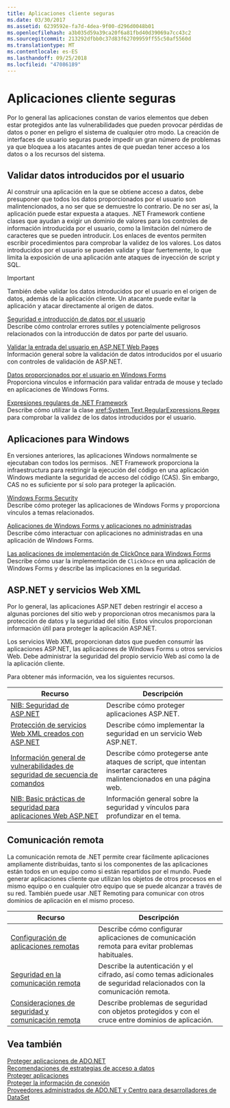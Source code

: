 ```yaml
---
title: Aplicaciones cliente seguras
ms.date: 03/30/2017
ms.assetid: 6239592e-fa7d-4dea-9f00-d296d0048b01
ms.openlocfilehash: a3b035d59a39ca20f6a81fbd40d39069a7cc43c2
ms.sourcegitcommit: 213292dfbb0c37d83f62709959ff55c50af5560d
ms.translationtype: MT
ms.contentlocale: es-ES
ms.lasthandoff: 09/25/2018
ms.locfileid: "47086189"
---
```

# <a name="secure-client-applications"></a>Aplicaciones cliente seguras
Por lo general las aplicaciones constan de varios elementos que deben estar protegidos ante las vulnerabilidades que pueden provocar pérdidas de datos o poner en peligro el sistema de cualquier otro modo. La creación de interfaces de usuario seguras puede impedir un gran número de problemas ya que bloquea a los atacantes antes de que puedan tener acceso a los datos o a los recursos del sistema.  
  
## <a name="validate-user-input"></a>Validar datos introducidos por el usuario  
 Al construir una aplicación en la que se obtiene acceso a datos, debe presuponer que todos los datos proporcionados por el usuario son malintencionados, a no ser que se demuestre lo contrario. De no ser así, la aplicación puede estar expuesta a ataques. .NET Framework contiene clases que ayudan a exigir un dominio de valores para los controles de información introducida por el usuario, como la limitación del número de caracteres que se pueden introducir. Los enlaces de eventos permiten escribir procedimientos para comprobar la validez de los valores. Los datos introducidos por el usuario se pueden validar y tipar fuertemente, lo que limita la exposición de una aplicación ante ataques de inyección de script y SQL.  
  
> [!IMPORTANT]
>  También debe validar los datos introducidos por el usuario en el origen de datos, además de la aplicación cliente. Un atacante puede evitar la aplicación y atacar directamente al origen de datos.  
  
 [Seguridad e introducción de datos por el usuario](../../../../docs/standard/security/security-and-user-input.md)  
 Describe cómo controlar errores sutiles y potencialmente peligrosos relacionados con la introducción de datos por parte del usuario.  
  
 [Validar la entrada del usuario en ASP.NET Web Pages](https://msdn.microsoft.com/library/4ad3dacb-89e0-4cee-89ac-40a3f2a85461)  
 Información general sobre la validación de datos introducidos por el usuario con controles de validación de ASP.NET.  
  
 [Datos proporcionados por el usuario en Windows Forms](../../../../docs/framework/winforms/user-input-in-windows-forms.md)  
 Proporciona vínculos e información para validar entrada de mouse y teclado en aplicaciones de Windows Forms.  
  
 [Expresiones regulares de .NET Framework](../../../../docs/standard/base-types/regular-expressions.md)  
 Describe cómo utilizar la clase <xref:System.Text.RegularExpressions.Regex> para comprobar la validez de los datos introducidos por el usuario.  
  
## <a name="windows-applications"></a>Aplicaciones para Windows  
 En versiones anteriores, las aplicaciones Windows normalmente se ejecutaban con todos los permisos. .NET Framework proporciona la infraestructura para restringir la ejecución del código en una aplicación Windows mediante la seguridad de acceso del código (CAS). Sin embargo, CAS no es suficiente por sí solo para proteger la aplicación.  
  
 [Windows Forms Security](../../../../docs/framework/winforms/windows-forms-security.md)  
 Describe cómo proteger las aplicaciones de Windows Forms y proporciona vínculos a temas relacionados.  
  
 [Aplicaciones de Windows Forms y aplicaciones no administradas](../../../../docs/framework/winforms/advanced/windows-forms-and-unmanaged-applications.md)  
 Describe cómo interactuar con aplicaciones no administradas en una aplicación de Windows Forms.  
  
 [Las aplicaciones de implementación de ClickOnce para Windows Forms](https://msdn.microsoft.com/library/34d8c770-48f2-460c-8d67-4ea5684511df)  
 Describe cómo usar la implementación de `ClickOnce` en una aplicación de Windows Forms y describe las implicaciones en la seguridad.  
  
## <a name="aspnet-and-xml-web-services"></a>ASP.NET y servicios Web XML  
 Por lo general, las aplicaciones ASP.NET deben restringir el acceso a algunas porciones del sitio web y proporcionan otros mecanismos para la protección de datos y la seguridad del sitio. Estos vínculos proporcionan información útil para proteger la aplicación ASP.NET.  
  
 Los servicios Web XML proporcionan datos que pueden consumir las aplicaciones ASP.NET, las aplicaciones de Windows Forms u otros servicios Web. Debe administrar la seguridad del propio servicio Web así como la de la aplicación cliente.  
  
 Para obtener más información, vea los siguientes recursos.  
  
|Recurso|Descripción|  
|--------------|-----------------|  
|[NIB: Seguridad de ASP.NET](https://msdn.microsoft.com/library/04b37532-18d9-40b4-8e5f-ee09a70b311d)|Describe cómo proteger aplicaciones ASP.NET.|  
|[Protección de servicios Web XML creados con ASP.NET](https://msdn.microsoft.com/library/354b2ab1-2782-4542-b32a-dc560178b90c)|Describe cómo implementar la seguridad en un servicio Web ASP.NET.|  
|[Información general de vulnerabilidades de seguridad de secuencia de comandos](https://msdn.microsoft.com/library/772c7312-211a-4eb3-8d6e-eec0aa1dcc07)|Describe cómo protegerse ante ataques de script, que intentan insertar caracteres malintencionados en una página web.|  
|[NIB: Basic prácticas de seguridad para aplicaciones Web ASP.NET](https://msdn.microsoft.com/library/94a52ab8-731d-417e-b997-721baf43df38)|Información general sobre la seguridad y vínculos para profundizar en el tema.|  
  
## <a name="remoting"></a>Comunicación remota  
 La comunicación remota de .NET permite crear fácilmente aplicaciones ampliamente distribuidas, tanto si los componentes de las aplicaciones están todos en un equipo como si están repartidos por el mundo. Puede generar aplicaciones cliente que utilizan los objetos de otros procesos en el mismo equipo o en cualquier otro equipo que se puede alcanzar a través de su red. También puede usar .NET Remoting para comunicar con otros dominios de aplicación en el mismo proceso.  
  
|Recurso|Descripción|  
|--------------|-----------------|  
|[Configuración de aplicaciones remotas](https://msdn.microsoft.com/library/92c0c097-d984-4315-835b-7490ecdf1097)|Describe cómo configurar aplicaciones de comunicación remota para evitar problemas habituales.|  
|[Seguridad en la comunicación remota](https://msdn.microsoft.com/library/9574262c-d4b1-41c5-8600-24ff147c0add)|Describe la autenticación y el cifrado, así como temas adicionales de seguridad relacionados con la comunicación remota.|  
|[Consideraciones de seguridad y comunicación remota](../../../../docs/framework/misc/security-and-remoting-considerations.md)|Describe problemas de seguridad con objetos protegidos y con el cruce entre dominios de aplicación.|  
  
## <a name="see-also"></a>Vea también  
 [Proteger aplicaciones de ADO.NET](../../../../docs/framework/data/adonet/securing-ado-net-applications.md)  
 [Recomendaciones de estrategias de acceso a datos](https://msdn.microsoft.com/library/72411f32-d12a-4de8-b961-e54fca7faaf5)  
 [Proteger aplicaciones](/visualstudio/ide/securing-applications)  
 [Proteger la información de conexión](../../../../docs/framework/data/adonet/protecting-connection-information.md)  
 [Proveedores administrados de ADO.NET y Centro para desarrolladores de DataSet](https://go.microsoft.com/fwlink/?LinkId=217917)
